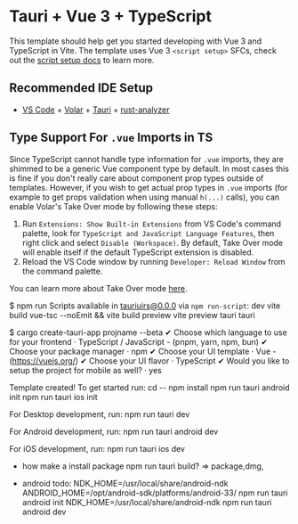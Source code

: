 # Tauri + Vue 3 + TypeScript

This template should help get you started developing with Vue 3 and TypeScript in Vite. The template uses Vue 3 `<script setup>` SFCs, check out the [script setup docs](https://v3.vuejs.org/api/sfc-script-setup.html#sfc-script-setup) to learn more.

## Recommended IDE Setup

- [VS Code](https://code.visualstudio.com/) + [Volar](https://marketplace.visualstudio.com/items?itemName=Vue.volar) + [Tauri](https://marketplace.visualstudio.com/items?itemName=tauri-apps.tauri-vscode) + [rust-analyzer](https://marketplace.visualstudio.com/items?itemName=rust-lang.rust-analyzer)

## Type Support For `.vue` Imports in TS

Since TypeScript cannot handle type information for `.vue` imports, they are shimmed to be a generic Vue component type by default. In most cases this is fine if you don't really care about component prop types outside of templates. However, if you wish to get actual prop types in `.vue` imports (for example to get props validation when using manual `h(...)` calls), you can enable Volar's Take Over mode by following these steps:

1. Run `Extensions: Show Built-in Extensions` from VS Code's command palette, look for `TypeScript and JavaScript Language Features`, then right click and select `Disable (Workspace)`. By default, Take Over mode will enable itself if the default TypeScript extension is disabled.
2. Reload the VS Code window by running `Developer: Reload Window` from the command palette.

You can learn more about Take Over mode [here](https://github.com/johnsoncodehk/volar/discussions/471).


$ npm run
Scripts available in tauriuirs@0.0.0 via `npm run-script`:
  dev
    vite
  build
    vue-tsc --noEmit && vite build
  preview
    vite preview
  tauri
    tauri

$ cargo create-tauri-app projname --beta
✔ Choose which language to use for your frontend · TypeScript / JavaScript - (pnpm, yarn, npm, bun)
✔ Choose your package manager · npm
✔ Choose your UI template · Vue - (https://vuejs.org/)
✔ Choose your UI flavor · TypeScript
✔ Would you like to setup the project for mobile as well? · yes

Template created! To get started run:
  cd --
  npm install
  npm run tauri android init
  npm run tauri ios init

For Desktop development, run:
  npm run tauri dev

For Android development, run:
  npm run tauri android dev

For iOS development, run:
  npm run tauri ios dev

* how make a install package
  npm run tauri build? => package,dmg,


* android todo:
NDK_HOME=/usr/local/share/android-ndk ANDROID_HOME=/opt/android-sdk/platforms/android-33/ npm run tauri android init
NDK_HOME=/usr/local/share/android-ndk npm run tauri android dev
